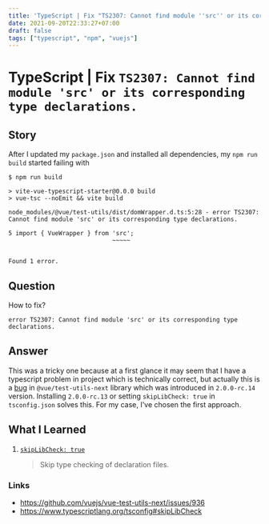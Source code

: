 ```yaml
---
title: 'TypeScript | Fix "TS2307: Cannot find module ''src'' or its corresponding type declarations."'
date: 2021-09-20T22:33:27+07:00
draft: false
tags: ["typescript", "npm", "vuejs"]
---
```


# TypeScript | Fix `TS2307: Cannot find module 'src' or its corresponding type declarations.`

## Story

After I updated my `package.json` and installed all dependencies, my `npm run build` started failing with

```console
$ npm run build

> vite-vue-typescript-starter@0.0.0 build
> vue-tsc --noEmit && vite build

node_modules/@vue/test-utils/dist/domWrapper.d.ts:5:28 - error TS2307: Cannot find module 'src' or its corresponding type declarations.

5 import { VueWrapper } from 'src';
                             ~~~~~


Found 1 error.
```

## Question

How to fix?

```console
error TS2307: Cannot find module 'src' or its corresponding type declarations.
```

## Answer

This was a tricky one because at a first glance it may seem that I have a typescript problem in project which is technically correct, but actually this is a [bug](https://github.com/vuejs/vue-test-utils-next/issues/936) in `@vue/test-utils-next` library which was introduced in `2.0.0-rc.14` version. Installing `2.0.0-rc.13` or setting `skipLibCheck: true` in `tsconfig.json` solves this. For my case, I've chosen the first approach.

## What I Learned

1. [`skipLibCheck: true`](https://www.typescriptlang.org/tsconfig#skipLibCheck)
    > Skip type checking of declaration files.

### Links

-   https://github.com/vuejs/vue-test-utils-next/issues/936
-   https://www.typescriptlang.org/tsconfig#skipLibCheck
